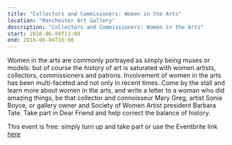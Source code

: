 ```yaml
---
title: "Collectors and Commisioners: Women in the Arts"
location: "Manchester Art Gallery"
description: "Collectors and Commissioners: Women in the Arts"
start: 2016-06-04T13:00
end: 2016-06-04T16:00
---
```

Women in the arts are commonly portrayed as simply being muses or models: but of course the history of art is saturated with women artists, collectors, commissioners and patrons. Involvement of women in the arts has been multi-faceted and not only in recent times. Come by the stall and learn more about women in the arts, and write a letter to a woman who did amazing things, be that collector and connoisseur Mary Greg, artist Sonia Boyce, or gallery owner and Society of Women Artist president Barbara Tate. Take part in Dear Friend and help correct the balance of history.

This event is free: simply turn up and take part or use the Eventbrite link [here](https://www.eventbrite.co.uk/e/dear-friend-collectors-and-commissioners-women-in-the-arts-tickets-24393282966)
